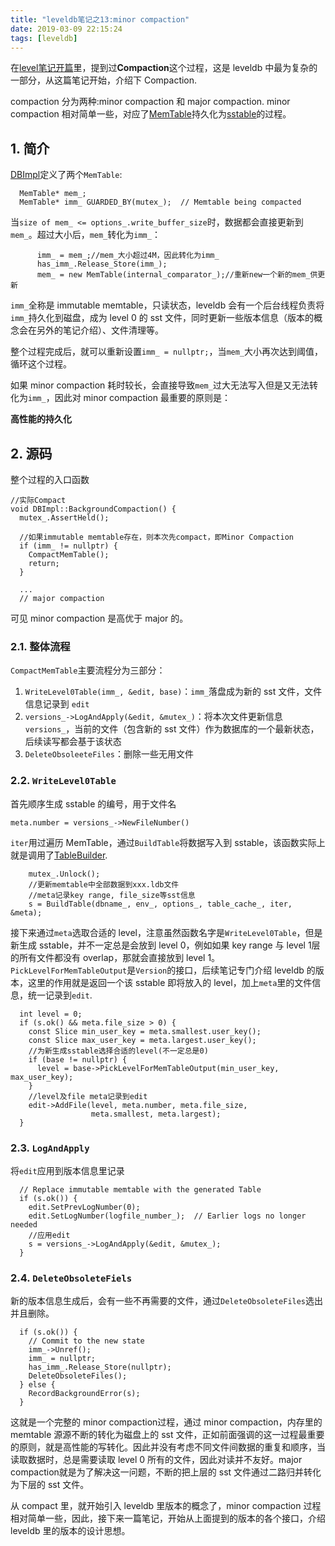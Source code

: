 ```yaml
---
title: "leveldb笔记之13:minor compaction"
date: 2019-03-09 22:15:24
tags: [leveldb]
---
```


在[level笔记开篇](https://izualzhy.cn/leveldb-architecture)里，提到过**Compaction**这个过程，这是 leveldb 中最为复杂的一部分，从这篇笔记开始，介绍下 Compaction.

compaction 分为两种:minor compaction 和 major compaction. minor compaction 相对简单一些，对应了[MemTable](https://izualzhy.cn/memtable-leveldb)持久化为[sstable](https://izualzhy.cn/leveldb-sstable)的过程。

## 1. 简介

[DBImpl](https://github.com/yingshin/leveldb_more_annotation/blob/master/db/db_impl.h)定义了两个`MemTable`:

```
  MemTable* mem_;
  MemTable* imm_ GUARDED_BY(mutex_);  // Memtable being compacted
```


当`size of mem_ <= options_.write_buffer_size`时，数据都会直接更新到`mem_`。超过大小后，`mem_`转化为`imm_`：

```
      imm_ = mem_;//mem_大小超过4M，因此转化为imm_
      has_imm_.Release_Store(imm_);
      mem_ = new MemTable(internal_comparator_);//重新new一个新的mem_供更新
```

`imm_`全称是 immutable memtable，只读状态，leveldb 会有一个后台线程负责将`imm_`持久化到磁盘，成为 level 0 的 sst 文件，同时更新一些版本信息（版本的概念会在另外的笔记介绍）、文件清理等。

整个过程完成后，就可以重新设置`imm_ = nullptr;`，当`mem_`大小再次达到阈值，循环这个过程。

如果 minor compaction 耗时较长，会直接导致`mem_`过大无法写入但是又无法转化为`imm_`，因此对 minor compaction 最重要的原则是：

**高性能的持久化**

## 2. 源码

整个过程的入口函数

```
//实际Compact
void DBImpl::BackgroundCompaction() {
  mutex_.AssertHeld();

  //如果immutable memtable存在，则本次先compact，即Minor Compaction
  if (imm_ != nullptr) {
    CompactMemTable();
    return;
  }

  ...
  // major compaction
```

可见 minor compaction 是高优于 major 的。

### 2.1. 整体流程

`CompactMemTable`主要流程分为三部分：

1. `WriteLevel0Table(imm_, &edit, base)`：`imm_`落盘成为新的 sst 文件，文件信息记录到 `edit`  
2. `versions_->LogAndApply(&edit, &mutex_)`：将本次文件更新信息`versions_`，当前的文件（包含新的 sst 文件）作为数据库的一个最新状态，后续读写都会基于该状态  
3. `DeleteObsoleeteFiles`：删除一些无用文件  

### 2.2. `WriteLevel0Table`

首先顺序生成 sstable 的编号，用于文件名  

```
meta.number = versions_->NewFileNumber()
```

`iter`用过遍历 MemTable，通过`BuildTable`将数据写入到 sstable，该函数实际上就是调用了[TableBuilder](https://izualzhy.cn/leveldb-sstable#4-class-leveldbtablebuilder).

```
    mutex_.Unlock();
    //更新memtable中全部数据到xxx.ldb文件
    //meta记录key range, file_size等sst信息
    s = BuildTable(dbname_, env_, options_, table_cache_, iter, &meta);
```

接下来通过`meta`选取合适的 level，注意虽然函数名字是`WriteLevel0Table`，但是新生成 sstable，并不一定总是会放到 level 0，例如如果 key range 与 level 1层的所有文件都没有 overlap，那就会直接放到 level 1。`PickLevelForMemTableOutput`是`Version`的接口，后续笔记专门介绍 leveldb 的版本，这里的作用就是返回一个该 sstable 即将放入的 level，加上`meta`里的文件信息，统一记录到`edit`.

```
  int level = 0;
  if (s.ok() && meta.file_size > 0) {
    const Slice min_user_key = meta.smallest.user_key();
    const Slice max_user_key = meta.largest.user_key();
    //为新生成sstable选择合适的level(不一定总是0)
    if (base != nullptr) {
      level = base->PickLevelForMemTableOutput(min_user_key, max_user_key);
    }
    //level及file meta记录到edit
    edit->AddFile(level, meta.number, meta.file_size,
                  meta.smallest, meta.largest);
  }
```

### 2.3. `LogAndApply`

将`edit`应用到版本信息里记录

```
  // Replace immutable memtable with the generated Table
  if (s.ok()) {
    edit.SetPrevLogNumber(0);
    edit.SetLogNumber(logfile_number_);  // Earlier logs no longer needed
    //应用edit
    s = versions_->LogAndApply(&edit, &mutex_);
  }
```

### 2.4. `DeleteObsoleteFiels`

新的版本信息生成后，会有一些不再需要的文件，通过`DeleteObsoleteFiles`选出并且删除。

```
  if (s.ok()) {
    // Commit to the new state
    imm_->Unref();
    imm_ = nullptr;
    has_imm_.Release_Store(nullptr);
    DeleteObsoleteFiles();
  } else {
    RecordBackgroundError(s);
  }
```

这就是一个完整的 minor compaction过程，通过 minor compaction，内存里的 memtable 源源不断的转化为磁盘上的 sst 文件，正如前面强调的这一过程最重要的原则，就是高性能的写转化。因此并没有考虑不同文件间数据的重复和顺序，当读取数据时，总是需要读取 level 0 所有的文件，因此对读并不友好。major compaction就是为了解决这一问题，不断的把上层的 sst 文件通过二路归并转化为下层的 sst 文件。

从 compact 里，就开始引入 leveldb 里版本的概念了，minor compaction 过程相对简单一些，因此，接下来一篇笔记，开始从上面提到的版本的各个接口，介绍 leveldb 里的版本的设计思想。
